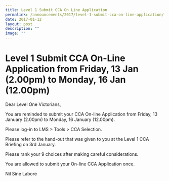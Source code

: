 ```yaml
---
title: Level 1 Submit CCA On Line Application
permalink: /announcements/2017/level-1-submit-cca-on-line-application/
date: 2017-01-12
layout: post
description: ""
image: ""
---
```

# **Level 1 Submit CCA On-Line Application from Friday, 13 Jan (2.00pm) to Monday, 16 Jan (12.00pm)**


Dear Level One Victorians,

You are reminded to submit your CCA On-line Application from Friday, 13 January (2.00pm) to Monday, 16 January (12.00pm).

Please log-in to LMS > Tools > CCA Selection.

Please refer to the hand-out that was given to you at the Level 1 CCA Briefing on 3rd January.

Please rank your 9 choices after making careful considerations.

You are allowed to submit your On-line CCA Application once.

Nil Sine Labore